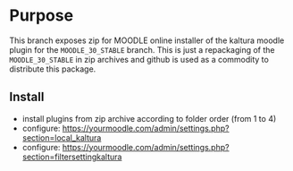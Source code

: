 # Purpose

This branch exposes zip for MOODLE online installer of the kaltura moodle plugin for the `MOODLE_30_STABLE` branch.
This is just a repackaging of the `MOODLE_30_STABLE` in zip archives and github is used as a commodity to distribute this package.

## Install

- install plugins from zip archive according to folder order (from 1 to 4)
- configure: https://yourmoodle.com/admin/settings.php?section=local_kaltura
- configure: https://yourmoodle.com/admin/settings.php?section=filtersettingkaltura


